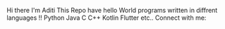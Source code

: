 Hi there I'm Aditi
This Repo have hello World programs written in diffrent languages !!
Python
Java
C
C++
Kotlin
Flutter
etc..
Connect with me:

